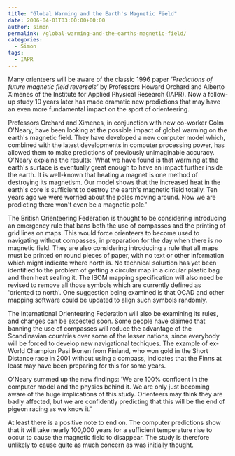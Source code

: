 ```yaml
---
title: "Global Warming and the Earth's Magnetic Field"
date: 2006-04-01T03:00:00+00:00
author: simon
permalink: /global-warming-and-the-earths-magnetic-field/
categories:
  - Simon
tags:
  - IAPR
---
```

Many orienteers will be aware of the classic 1996 paper _'Predictions of future magnetic field reversals'_ by Professors Howard Orchard and Alberto Ximenes of the Institute for Applied Physical Research (IAPR). Now a follow-up study 10 years later has made dramatic new predictions that may have an even more fundamental impact on the sport of orienteering.
<!--more-->

Professors Orchard and Ximenes, in conjunction with new co-worker Colm O'Neary, have been looking at the possible impact of global warming on the earth's magnetic field. They have developed a new computer model which, combined with the latest developments in computer processing power, has allowed them to make predictions of previously unimaginable accuracy. O'Neary explains the results: 'What we have found is that warming at the earth's surface is eventually great enough to have an impact further inside the earth. It is well-known that heating a magnet is one method of destroying its magnetism. Our model shows that the increased heat in the earth's core is sufficient to destroy the earth's magnetic field totally. Ten years ago we were worried about the poles moving around. Now we are predicting there won't even be a magnetic pole.'

The British Orienteering Federation is thought to be considering introducing an emergency rule that bans both the use of compasses and the printing of grid lines on maps. This would force orienteers to become used to navigating without compasses, in preparation for the day when there is no magnetic field. They are also considering introducing a rule that all maps must be printed on round pieces of paper, with no text or other information which might indicate where north is. No technical solurtion has yet been identified to the problem of getting a circular map in a circular plastic bag and then heat sealing it. The ISOM mapping specification will also need be revised to remove all those symbols which are currently defined as 'oriented to north'. One suggestion being examined is that OCAD and other mapping software could be updated to align such symbols randomly.

The International Orienteering Federation will also be examining its rules, and changes can be expected soon. Some people have claimed that banning the use of compasses will reduce the advantage of the Scandinavian countries over some of the lesser nations, since everybody will be forced to develop new navigational techiques. The example of ex-World Champion Pasi Ikonen from Finland, who won gold in the Short Distance race in 2001 without using a compass, indicates that the Finns at least may have been preparing for this for some years.

O'Neary summed up the new findings: 'We are 100% confident in the computer model and the physics behind it. We are only just becoming aware of the huge implications of this study. Orienteers may think they are badly affected, but we are confidently predicting that this will be the end of pigeon racing as we know it.'

At least there is a positive note to end on. The computer predictions show that it will take nearly 100,000 years for a sufficient temperature rise to occur to cause the magnetic field to disappear. The study is therefore unlikely to cause quite as much concern as was initially thought.
